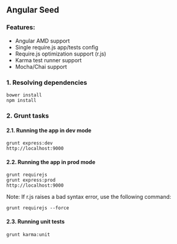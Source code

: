 Angular Seed
---

  
### Features:

* Angular AMD support
* Single require.js app/tests config
* Require.js optimization support (r.js)
* Karma test runner support
* Mocha/Chai support


### 1. Resolving dependencies

	bower install
	npm install
	
	
### 2. Grunt tasks


#### 2.1. Running the app in dev mode	
	
	grunt express:dev
	http://localhost:9000

	
#### 2.2. Running the app in prod mode

	grunt requirejs
	grunt express:prod
	http://localhost:9000
	
Note: If r.js raises a bad syntax error, use the following command:
	
	grunt requirejs --force
	 


#### 2.3. Running unit tests

	grunt karma:unit


